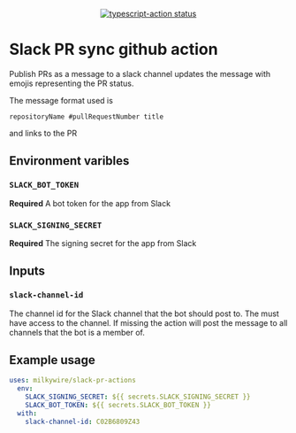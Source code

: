 <p align="center">
  <a href="https://github.com/Milkywire/slack-pr-actions/actions"><img alt="typescript-action status" src="https://github.com/Milkywire/slack-pr-actions/workflows/build-test/badge.svg"></a>
</p>

# Slack PR sync github action

Publish PRs as a message to a slack channel updates the message with emojis representing the PR status.

The message format used is

```
repositoryName #pullRequestNumber title
```

and links to the PR

## Environment varibles

### `SLACK_BOT_TOKEN`

**Required** A bot token for the app from Slack

### `SLACK_SIGNING_SECRET`

**Required** The signing secret for the app from Slack

## Inputs

### `slack-channel-id`

The channel id for the Slack channel that the bot should post to. The must have access to the channel. If missing the action will post the message to all channels that the bot is a member of.

## Example usage

```yaml
uses: milkywire/slack-pr-actions
  env:
    SLACK_SIGNING_SECRET: ${{ secrets.SLACK_SIGNING_SECRET }}
    SLACK_BOT_TOKEN: ${{ secrets.SLACK_BOT_TOKEN }}
  with:
    slack-channel-id: C02B6809Z43
```
